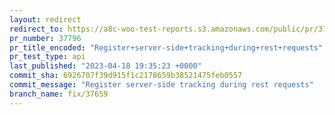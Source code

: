 ```yaml
---
layout: redirect
redirect_to: https://a8c-woo-test-reports.s3.amazonaws.com/public/pr/37796/api/index.html
pr_number: 37796
pr_title_encoded: "Register+server-side+tracking+during+rest+requests"
pr_test_type: api
last_published: "2023-04-18 19:35:23 +0000"
commit_sha: 6926707f39d915f1c2178659b38521475feb0557
commit_message: "Register server-side tracking during rest requests"
branch_name: fix/37659
---
```

